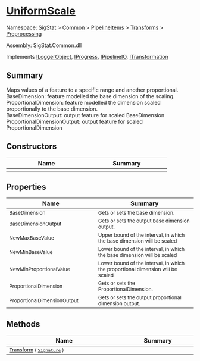 # [UniformScale](./UniformScale.md)

Namespace: [SigStat]() > [Common](./../../../README.md) > [PipelineItems]() > [Transforms]() > [Preprocessing](./README.md)

Assembly: SigStat.Common.dll

Implements [ILoggerObject](./../../../ILoggerObject.md), [IProgress](./../../../Helpers/IProgress.md), [IPipelineIO](./../../../Pipeline/IPipelineIO.md), [ITransformation](./../../../ITransformation.md)

## Summary
Maps values of a feature to a specific range and another proportional.  <br>BaseDimension: feature modelled the base dimension of the scaling. <br>ProportionalDimension: feature modelled the dimension scaled proportionally to the base dimension. <br>BaseDimensionOutput: output feature for scaled BaseDimension<br>ProportionalDimensionOutput: output feature for scaled ProportionalDimension

## Constructors

| Name | Summary | 
| --- | --- | 
| <sub></sub><img width=200/>  | <sub></sub><img width=200/>  | <br>


## Properties

| Name | Summary | 
| --- | --- | 
| <sub>BaseDimension</sub><img width=200/>  | <sub>Gets or sets the base dimension.</sub><img width=200/>  | <br>
| <sub>BaseDimensionOutput</sub><img width=200/>  | <sub>Gets or sets the output base dimension output.</sub><img width=200/>  | <br>
| <sub>NewMaxBaseValue</sub><img width=200/>  | <sub>Upper bound of the interval, in which the base dimension will be scaled</sub><img width=200/>  | <br>
| <sub>NewMinBaseValue</sub><img width=200/>  | <sub>Lower bound of the interval, in which the base dimension will be scaled</sub><img width=200/>  | <br>
| <sub>NewMinProportionalValue</sub><img width=200/>  | <sub>Lower bound of the interval, in which the proportional dimension will be scaled</sub><img width=200/>  | <br>
| <sub>ProportionalDimension</sub><img width=200/>  | <sub>Gets or sets the ProportionalDimension.</sub><img width=200/>  | <br>
| <sub>ProportionalDimensionOutput</sub><img width=200/>  | <sub>Gets or sets the output proportional dimension output.</sub><img width=200/>  | <br>


## Methods

| Name | Summary | 
| --- | --- | 
| <sub>[Transform](./Methods/UniformScale-100663843.md) ( [`Signature`](./../../../Signature.md) )</sub><img width=200/>  | <sub></sub><img width=200/>  | <br>


